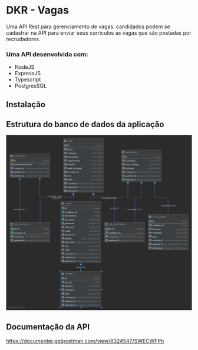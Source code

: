 # DKR - Vagas

Uma API Rest para gerenciamento de vagas. candidados podem se cadastrar na API para enviar seus curriculos as vagas que são postadas por recrudadores.

### Uma API desenvolvida com: 

* NodeJS
* ExpressJS
* Typescript
* PostgresSQL

## Instalação

## Estrutura do banco de dados da aplicação

![public](/public.png)
## Documentação da API

https://documenter.getpostman.com/view/8324547/SWECWFPh

